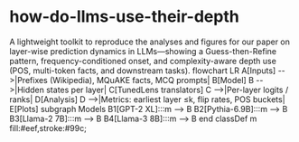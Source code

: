 # how-do-llms-use-their-depth
A lightweight toolkit to reproduce the analyses and figures for our paper on layer-wise prediction dynamics in LLMs—showing a Guess-then-Refine pattern, frequency-conditioned onset, and complexity-aware depth use (POS, multi-token facts, and downstream tasks). 
flowchart LR
    A[Inputs] -->|Prefixes (Wikipedia), MQuAKE facts, MCQ prompts| B[Model]
    B -->|Hidden states per layer| C[TunedLens translators]
    C -->|Per-layer logits / ranks| D[Analysis]
    D -->|Metrics: earliest layer ≤k, flip rates, POS buckets| E[Plots]
    subgraph Models
      B1[GPT-2 XL]:::m --> B
      B2[Pythia-6.9B]:::m --> B
      B3[Llama-2 7B]:::m --> B
      B4[Llama-3 8B]:::m --> B
    end
    classDef m fill:#eef,stroke:#99c;
